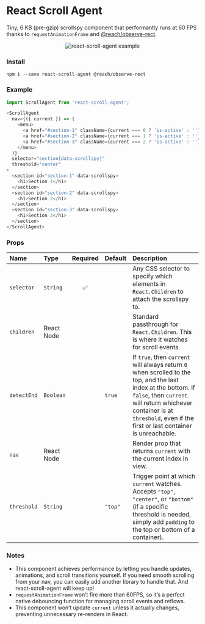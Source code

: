 # React Scroll Agent

Tiny, 6 KB (pre-gzip) scrollspy component that performantly runs at 60 FPS thanks to
`requestAnimationFrame` and
[@reach/observe-rect](https://github.com/reach/observe-rect).

<p align="center"><img src="./example.gif" alt="react-scroll-agent example" /></p>

### Install

```
npm i --save react-scroll-agent @reach/observe-rect
```

### Example

```js
import ScrollAgent from 'react-scroll-agent';

<ScrollAgent
  nav={({ current }) => (
    <menu>
      <a href="#section-1" className={current === 0 ? 'is-active' : ''}>Section 1</a>
      <a href="#section-2" className={current === 1 ? 'is-active' : ''}>Section 2</a>
      <a href="#section-3" className={current === 2 ? 'is-active' : ''}>Section 3</a>
    </menu>
  )}
  selector="section[data-scrollspy]"
  threshold="center"
>
  <section id="section-1" data-scrollspy>
    <h1>Section 1</h1>
  </section>
  <section id="section-2" data-scrollspy>
    <h1>Section 2</h1>
  </section>
  <section id="section-3" data-scrollspy>
    <h1>Section 3</h1>
  </section>
</ScrollAgent>
```


### Props

| Name        | Type       | Required | Default | Description                                                                                                                                                                                                                                    |
| :---------- | :--------- | :------: | :------ | :--------------------------------------------------------------------------------------------------------------------------------------------------------------------------------------------------------------------------------------------- |
| `selector`  | `String`   | ✅        |         | Any CSS selector to specify which elements in `React.Children` to attach the scrollspy to.                                                                                                                                                     |
| `children`  | React Node |          |         | Standard passthrough for `React.Children`. This is where it watches for scroll events.                                                                                                                                                         |
| `detectEnd` | `Boolean`  |          | `true`  | If `true`, then `current` will always return `0` when scrolled to the top, and the last index at the bottom. If `false`, then `current` will return whichever container is at `threshold`, even if the first or last container is unreachable. |
| `nav`       | React Node |          |         | Render prop that returns `current` with the current index in view.                                                                                                                                                                             |
| `threshold` | `String`   |          | `"top"` | Trigger point at which `current` watches. Accepts `"top"`, `"center"`, or `"bottom"` (if a specific threshold is needed, simply add `padding` to the top or bottom of a container).                                                            |

### Notes

- This component achieves performance by letting you handle updates, animations, and scroll transitions yourself. If you need smooth scrolling from your nav, you can easily add another library to handle that. And react-scroll-agent will keep up!
- `requestAnimationFrame` won’t fire more than 60FPS, so it’s a perfect native debouncing function for managing scroll events and reflows.
- This component won’t update `current` unless it actually changes, preventing unnecessary re-renders in React.
